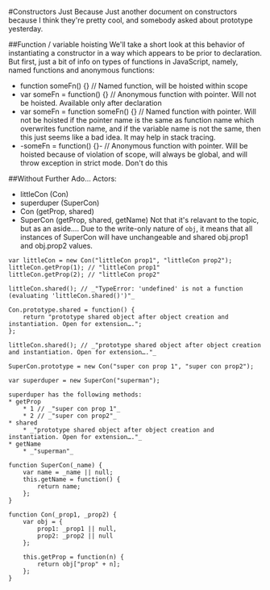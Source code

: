#Constructors Just Because
Just another document on constructors because I think they're pretty cool, and somebody asked about prototype yesterday.

##Function / variable hoisting
We'll take a short look at this behavior of instantiating a constructor in a way which appears to be prior to declaration. But first, just a bit of info on types of functions in JavaScript, namely, named functions and anonymous functions:
* function someFn() {} // Named function, will be hoisted within scope
* var someFn = function() {} // Anonymous function with pointer. Will not be hoisted. Available only after declaration
* var someFn = function someFn() {} // Named function with pointer. Will not be hoisted if the pointer name is the same as function name which overwrites function name, and if the variable name is not the same, then this just seems like a bad idea. It may help in stack tracing.
* -someFn = function() {}- // Anonymous function with pointer. Will be hoisted because of violation of scope, will always be global, and will throw exception in strict mode. Don't do this

##Without Further Ado…
Actors:
* littleCon (Con)
* superduper (SuperCon)
* Con (getProp, shared)
* SuperCon (getProp, shared, getName)
Not that it's relavant to the topic, but as an aside…. Due to the write-only nature of `obj`, it means that all instances of SuperCon will have unchangeable and shared obj.prop1 and obj.prop2 values.

````
var littleCon = new Con("littleCon prop1", "littleCon prop2");
littleCon.getProp(1); // "littleCon prop1"
littleCon.getProp(2); // "littleCon prop2"

littleCon.shared(); // _"TypeError: 'undefined' is not a function (evaluating 'littleCon.shared()')"_

Con.prototype.shared = function() {
	return "prototype shared object after object creation and instantiation. Open for extension….";
};

littleCon.shared(); // _"prototype shared object after object creation and instantiation. Open for extension…."_

SuperCon.prototype = new Con("super con prop 1", "super con prop2");

var superduper = new SuperCon("superman");

superduper has the following methods:
* getProp
	* 1 // _"super con prop 1"_
	* 2 // _"super con prop2"_
* shared
	* _"prototype shared object after object creation and instantiation. Open for extension…."_
* getName
	* _"superman"_

function SuperCon(_name) {
	var name = _name || null;
	this.getName = function() {
		return name;
	};
}
 
function Con(_prop1, _prop2) {
	var obj = {
		prop1: _prop1 || null,
		prop2: _prop2 || null
	};

	this.getProp = function(n) {
		return obj["prop" + n];
	};
}
````
